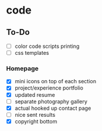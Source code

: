 # code

## To-Do
- [ ] color code scripts printing
- [ ] css templates
### Homepage
- [x] mini icons on top of each section
- [x] project/experience portfolio
- [x] updated resume
- [ ] separate photography gallery
- [x] actual hooked up contact page
- [ ] nice sent results
- [x] copyright bottom

